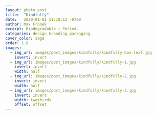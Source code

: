 ```yaml
---
layout: photo_post
title:  "Kindfully"
date:   2020-01-01 11:18:12 -0700
author: Max Fronek
excerpt: Biodegradable — Period.
categories: design branding packaging
cover_color: sage
order: 1.8
images:
  - img_url: images/post_images/kindfully/kindfully-box-leaf.jpg
    invert: invert
  - img_url: images/post_images/kindfully/kindfully-1.jpg 
    invert: invert
    width: half
  - img_url: images/post_images/kindfully/kindfully-2.jpg
    invert: invert
    width: half
  - img_url: images/post_images/kindfully/kindfully-3.jpg
    invert: invert
    width: twothirds
    offset: offset
---
```



